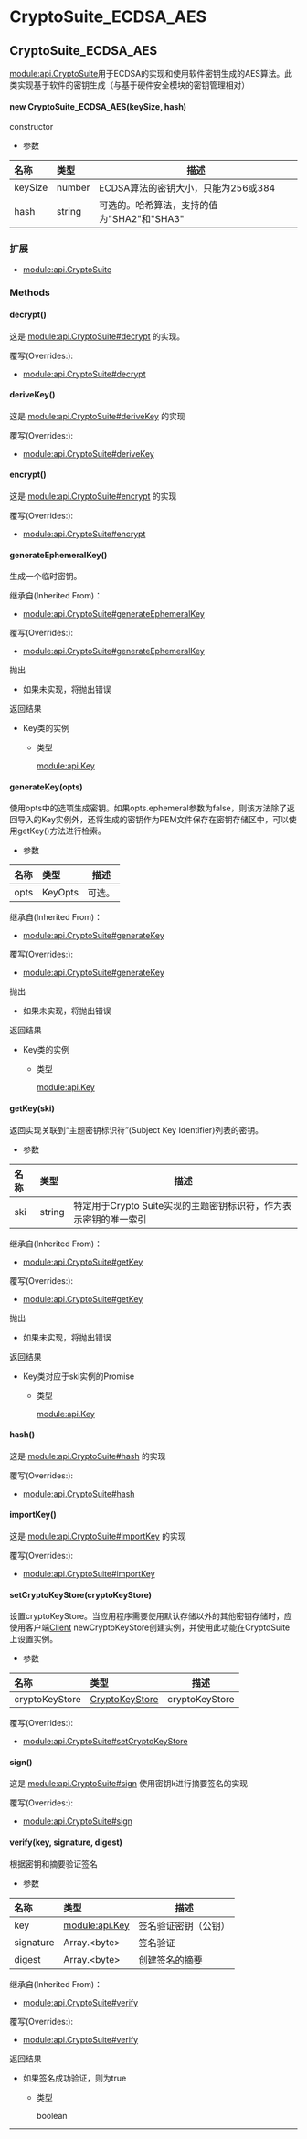 # CryptoSuite_ECDSA_AES

## CryptoSuite_ECDSA_AES

[module:api.CryptoSuite](https://hyperledger.github.io/fabric-sdk-node/release-1.4/module-api.CryptoSuite.html)用于ECDSA的实现和使用软件密钥生成的AES算法。此类实现基于软件的密钥生成（与基于硬件安全模块的密钥管理相对）

#### new CryptoSuite_ECDSA_AES(keySize, hash)

constructor

- 参数

| 名称    | 类型   | 描述                                       |
| :------ | :----- | ------------------------------------------ |
| keySize | number | ECDSA算法的密钥大小，只能为256或384        |
| hash    | string | 可选的。哈希算法，支持的值为"SHA2"和"SHA3" |

### 扩展

- [module:api.CryptoSuite](https://hyperledger.github.io/fabric-sdk-node/release-1.4/module-api.CryptoSuite.html)

### Methods

#### decrypt()

这是 [module:api.CryptoSuite#decrypt](https://hyperledger.github.io/fabric-sdk-node/release-1.4/module-api.CryptoSuite.html#decrypt) 的实现。

覆写(Overrides:):

- [module:api.CryptoSuite#decrypt](https://hyperledger.github.io/fabric-sdk-node/release-1.4/module-api.CryptoSuite.html#decrypt)

#### deriveKey()

这是 [module:api.CryptoSuite#deriveKey](https://hyperledger.github.io/fabric-sdk-node/release-1.4/module-api.CryptoSuite.html#deriveKey) 的实现

覆写(Overrides:):

- [module:api.CryptoSuite#deriveKey](https://hyperledger.github.io/fabric-sdk-node/release-1.4/module-api.CryptoSuite.html#deriveKey)

#### encrypt()

这是 [module:api.CryptoSuite#encrypt](https://hyperledger.github.io/fabric-sdk-node/release-1.4/module-api.CryptoSuite.html#encrypt) 的实现

覆写(Overrides:):

- [module:api.CryptoSuite#encrypt](https://hyperledger.github.io/fabric-sdk-node/release-1.4/module-api.CryptoSuite.html#encrypt)

#### generateEphemeralKey()

生成一个临时密钥。

继承自(Inherited From)：

- [module:api.CryptoSuite#generateEphemeralKey](https://hyperledger.github.io/fabric-sdk-node/release-1.4/module-api.CryptoSuite.html#generateEphemeralKey)

覆写(Overrides:):

- [module:api.CryptoSuite#generateEphemeralKey](https://hyperledger.github.io/fabric-sdk-node/release-1.4/module-api.CryptoSuite.html#generateEphemeralKey)

抛出

- 如果未实现，将抛出错误

返回结果

- Key类的实例

  - 类型

    [module:api.Key](https://hyperledger.github.io/fabric-sdk-node/release-1.4/module-api.Key.html)

#### generateKey(opts)

使用opts中的选项生成密钥。如果opts.ephemeral参数为false，则该方法除了返回导入的Key实例外，还将生成的密钥作为PEM文件保存在密钥存储区中，可以使用getKey()方法进行检索。

- 参数

| 名称 | 类型    | 描述   |
| :--- | :------ | ------ |
| opts | KeyOpts | 可选。 |

继承自(Inherited From)：

- [module:api.CryptoSuite#generateKey](https://hyperledger.github.io/fabric-sdk-node/release-1.4/module-api.CryptoSuite.html#generateKey)

覆写(Overrides:):

- [module:api.CryptoSuite#generateKey](https://hyperledger.github.io/fabric-sdk-node/release-1.4/module-api.CryptoSuite.html#generateKey)

抛出

- 如果未实现，将抛出错误

返回结果

- Key类的实例

  - 类型

    [module:api.Key](https://hyperledger.github.io/fabric-sdk-node/release-1.4/module-api.Key.html)

#### getKey(ski)

返回实现关联到“主题密钥标识符”(Subject Key Identifier)列表的密钥。

- 参数

| 名称 | 类型   | 描述                                                         |
| :--- | :----- | ------------------------------------------------------------ |
| ski  | string | 特定用于Crypto Suite实现的主题密钥标识符，作为表示密钥的唯一索引 |

继承自(Inherited From)：

- [module:api.CryptoSuite#getKey](https://hyperledger.github.io/fabric-sdk-node/release-1.4/module-api.CryptoSuite.html#getKey)

覆写(Overrides:):

- [module:api.CryptoSuite#getKey](https://hyperledger.github.io/fabric-sdk-node/release-1.4/module-api.CryptoSuite.html#getKey)

抛出

- 如果未实现，将抛出错误

返回结果

- Key类对应于ski实例的Promise

  - 类型

    [module:api.Key](https://hyperledger.github.io/fabric-sdk-node/release-1.4/module-api.Key.html)

#### hash()

这是 [module:api.CryptoSuite#hash](https://hyperledger.github.io/fabric-sdk-node/release-1.4/module-api.CryptoSuite.html#hash) 的实现

覆写(Overrides:):

- [module:api.CryptoSuite#hash](https://hyperledger.github.io/fabric-sdk-node/release-1.4/module-api.CryptoSuite.html#hash)

#### importKey()

这是 [module:api.CryptoSuite#importKey](https://hyperledger.github.io/fabric-sdk-node/release-1.4/module-api.CryptoSuite.html#importKey) 的实现

覆写(Overrides:):

- [module:api.CryptoSuite#importKey](https://hyperledger.github.io/fabric-sdk-node/release-1.4/module-api.CryptoSuite.html#importKey)

#### setCryptoKeyStore(cryptoKeyStore)

设置cryptoKeyStore。当应用程序需要使用默认存储以外的其他密钥存储时，应使用客户端[Client](https://hyperledger.github.io/fabric-sdk-node/release-1.4/Client.html) newCryptoKeyStore创建实例，并使用此功能在CryptoSuite上设置实例。

- 参数

| 名称           | 类型                                                         | 描述           |
| :------------- | :----------------------------------------------------------- | -------------- |
| cryptoKeyStore | [CryptoKeyStore](https://hyperledger.github.io/fabric-sdk-node/release-1.4/CryptoKeyStore.html) | cryptoKeyStore |

覆写(Overrides:):

- [module:api.CryptoSuite#setCryptoKeyStore](https://hyperledger.github.io/fabric-sdk-node/release-1.4/module-api.CryptoSuite.html#setCryptoKeyStore)

#### sign()

这是 [module:api.CryptoSuite#sign](https://hyperledger.github.io/fabric-sdk-node/release-1.4/module-api.CryptoSuite.html#sign) 使用密钥k进行摘要签名的实现

覆写(Overrides:):

- [module:api.CryptoSuite#sign](https://hyperledger.github.io/fabric-sdk-node/release-1.4/module-api.CryptoSuite.html#sign)

#### verify(key, signature, digest)

根据密钥和摘要验证签名

- 参数

| 名称      | 类型                                                         | 描述                 |
| :-------- | :----------------------------------------------------------- | -------------------- |
| key       | [module:api.Key](https://hyperledger.github.io/fabric-sdk-node/release-1.4/module-api.Key.html) | 签名验证密钥（公钥） |
| signature | Array.&lt;byte&gt;                                           | 签名验证             |
| digest    | Array.&lt;byte&gt;                                           | 创建签名的摘要       |

继承自(Inherited From)：

- [module:api.CryptoSuite#verify](https://hyperledger.github.io/fabric-sdk-node/release-1.4/module-api.CryptoSuite.html#verify)

覆写(Overrides:):

- [module:api.CryptoSuite#verify](https://hyperledger.github.io/fabric-sdk-node/release-1.4/module-api.CryptoSuite.html#verify)

返回结果

- 如果签名成功验证，则为true

  - 类型

    boolean

***